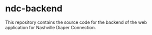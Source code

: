 # ndc-backend
This repository contains the source code for the backend of the web application for Nashville Diaper Connection.
